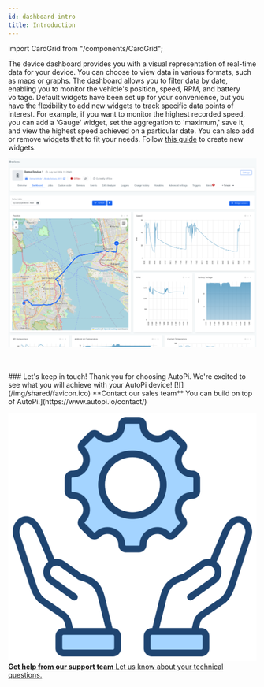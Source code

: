 ```yaml
---
id: dashboard-intro
title: Introduction
---
```

import CardGrid from "/components/CardGrid";

The device dashboard provides you with a visual representation of real-time data for your device.
You can choose to view data in various formats, such as maps or graphs. 
The dashboard allows you to filter data by date, enabling you to monitor the vehicle's position, speed, RPM, and battery voltage.
Default widgets have been set up for your convenience, but you have the flexibility to add new widgets to track specific data points of interest. 
For example, if you want to monitor the highest recorded speed, you can add a 'Gauge' widget, set the aggregation to 'maximum,' 
save it, and view the highest speed achieved on a particular date. You can also add or remove widgets that to fit your needs.
Follow [this guide](/cloud/device_management/dashboard/adding_a_new_widget_from_scratch.md) to create new widgets.

![Device widgets overview](/img/cloud/device_management/dashboard/intro/dashboard_overview.png)

<br>
</br>
### Let's keep in touch!
Thank you for choosing AutoPi. We're excited to see what you will achieve with your AutoPi device! 
<CardGrid home>
[![](/img/shared/favicon.ico) **Contact our sales team** You can build on top of AutoPi.](https://www.autopi.io/contact/)

[![](/img/shared/support_icon.png) **Get help from our support team** Let us know about your technical questions.](https://www.autopi.io/support/)

</CardGrid>
